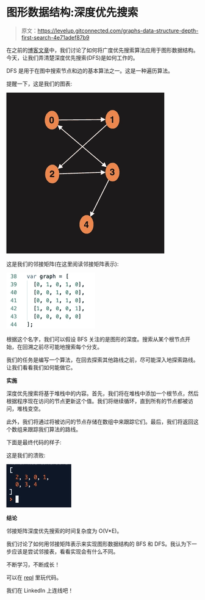 # 图形数据结构:深度优先搜索

> 原文：<https://levelup.gitconnected.com/graphs-data-structure-depth-first-search-4e71adef87b9>

在之前的[博客文章](https://medium.com/@Pavel_ilin/graphs-data-structure-breadth-first-search-ec662dc73079)中，我们讨论了如何将广度优先搜索算法应用于图形数据结构。今天，让我们弄清楚深度优先搜索(DFS)是如何工作的。

DFS 是用于在图中搜索节点和边的基本算法之一。这是一种遍历算法。

提醒一下，这是我们的图表:

![](img/8d3262cba49e4a6793ea4299932d442b.png)

这是我们的邻接矩阵(在这里阅读邻接矩阵表示):

![](img/4bb754f6c579038250dc98e8187f7867.png)

根据这个名字，我们可以假设 BFS 关注的是图形的深度。搜索从某个根节点开始，在回溯之前尽可能地搜索每个分支。

我们的任务是编写一个算法，在回去探索其他路线之前，尽可能深入地探索路线。让我们看看我们如何能做它。

**实施**

深度优先搜索将基于堆栈中的内容。首先，我们将在堆栈中添加一个根节点，然后根据程序现在访问的节点更新这个值。我们将继续循环，直到所有的节点都被访问，堆栈变空。

此外，我们将通过将被访问的节点存储在数组中来跟踪它们。最后，我们将返回这个数组来跟踪我们算法的路线。

下面是最终代码的样子:

这是我们的溃败:

![](img/2e4d790caabc4a3b3a93d32191538469.png)

**结论**

邻接矩阵深度优先搜索的时间复杂度为 O(V*E)。

我们讨论了如何用邻接矩阵表示来实现图形数据结构的 BFS 和 DFS。我认为下一步应该是尝试邻接表，看看实现会有什么不同。

不断学习，不断成长！

可以在 [repl](https://repl.it/@PavelIlin/Graphs-Depth-First-Search) 里玩代码。

我们在 LinkedIn 上连线吧！